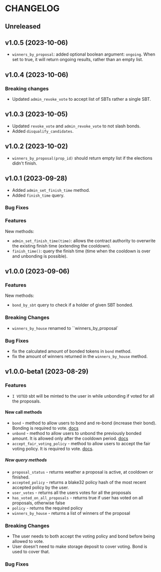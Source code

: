 <!-- markdownlint-disable MD013 -->
<!-- markdownlint-disable MD024 -->

<!--
Changelogs are for humans, not machines.
There should be an entry for every single version.
The same types of changes should be grouped.
The latest version comes first.
The release date of each version is displayed.

Usage:

Change log entries are to be added to the Unreleased section. Example entry:

* [#<PR-number>](https://github.com/umee-network/umee/pull/<PR-number>) <description>

-->

# CHANGELOG

## Unreleased

## v1.0.5 (2023-10-06)

- `winners_by_proposal`: added optional boolean argument: `ongoing`. When set to true, it will return ongoing results, rather than an empty list.

## v1.0.4 (2023-10-06)

### Breaking changes

- Updated `admin_revoke_vote` to accept list of SBTs rather a single SBT.

## v1.0.3 (2023-10-05)

- Updated `revoke_vote` and `admin_revoke_vote` to not slash bonds.
- Added `disqualify_candidates`.

## v1.0.2 (2023-10-02)

- `winners_by_proposal(prop_id)` should return empty list if the elections didn't finish.

## v1.0.1 (2023-09-28)

- Added `admin_set_finish_time` method.
- Added `finish_time` query.

### Bug Fixes

### Features

New methods:

- `admin_set_finish_time(time)`: allows the contract authority to overwrite the existing finish time (extending the cooldown).
- `finish_time()`: query the finish time (time when the cooldown is over and unbonding is possible).

## v1.0.0 (2023-09-06)

### Features

New methods:

- `bond_by_sbt` query to check if a holder of given SBT bonded.

### Breaking Changes

- `winners_by_house` renamed to ``winners_by_proposal`

### Bug Fixes

- fix the calculated amount of bonded tokens in `bond` method.
- fix the amount of winners returned in the `winners_by_house` method.

## v1.0.0-beta1 (2023-08-29)

### Features

- `I VOTED` sbt will be minted to the user in while unbonding if voted for all the proposals.

#### New call methods

- `bond` - method to allow users to bond and re-bond (increase their bond). Bonding is required to vote. [docs](https://github.com/near-ndc/gov/blob/main/framework-v1/elections-voting.md)
- `unbond` - method to allow users to unbond the previously bonded amount. It is allowed only after the cooldown period. [docs](https://github.com/near-ndc/gov/blob/main/framework-v1/elections-voting.md)
- `accept_fair_voting_policy` - method to allow users to accept the fair voting policy. It is required to vote. [docs](https://github.com/near-ndc/gov/blob/main/framework-v1/elections-voting.md).

##### New query methods

- `proposal_status` - returns weather a proposal is active, at cooldown or finished.
- `accepted_policy` - returns a blake32 policy hash of the most recent accepted policy by the user.
- `user_votes` - returns all the users votes for all the proposals
- `has_voted_on_all_proposals` - returns true if user has voted on all proposals, otherwise false
- `policy` - returns the required policy
- `winners_by_house` - returns a list of winners of the proposal

### Breaking Changes

- The user needs to both accept the voting policy and bond before being allowed to vote.
- User doesn't need to make storage deposit to cover voting. Bond is used to cover that.

### Bug Fixes
